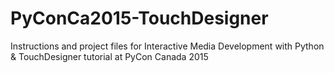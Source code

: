 # PyConCa2015-TouchDesigner
Instructions and project files for Interactive Media Development with Python &amp; TouchDesigner tutorial at PyCon Canada 2015
